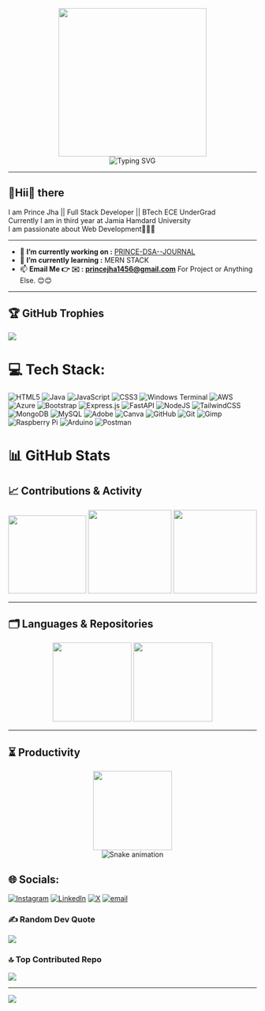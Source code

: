 <div align="center">
  <img height="300" src="https://media1.giphy.com/media/v1.Y2lkPTc5MGI3NjExNGl5ajNxNzRvOWJmdTFqYXZpeG1pNGV2eXUzb2R2Mjg4cXZud2VvMCZlcD12MV9pbnRlcm5hbF9naWZfYnlfaWQmY3Q9Zw/78XCFBGOlS6keY1Bil/giphy.gif"  />
</div>

<div align="center">
  <img src="https://readme-typing-svg.demolab.com?font=Fira+Code&size=24&duration=3000&pause=1000&color=FFFFFF&center=true&vCenter=true&width=500&lines=Hii+I'm+Prince+Jha;Full-Stack+Developer;Tech+Explorer+%26+Builder" alt="Typing SVG" />
</div>
<hr>

<h2 align="left">💫Hii👋 there<br></h2>
I am Prince Jha || Full Stack Developer || BTech ECE UnderGrad<br>
Currently I am in third year at Jamia Hamdard University<br>
I am passionate about Web Development👨🏻‍💻<br>

<hr>

- 🔭 **I’m currently working on :** [PRINCE-DSA--JOURNAL](https://github.com/iprince10/PRINCE-DSA--Journal)
- 🌱 **I’m currently learning :** MERN STACK
- 📫 **Email Me 👉 ✉️ :** **princejha1456@gmail.com** For Project or Anything Else. 😊😊

<hr>

## 🏆 GitHub Trophies
![](https://github-profile-trophy.vercel.app/?username=iprince10&theme=radical&no-frame=false&no-bg=true&margin-w=4)

# 💻 Tech Stack:
![HTML5](https://img.shields.io/badge/html5-%23E34F26.svg?style=for-the-badge&logo=html5&logoColor=white) ![Java](https://img.shields.io/badge/java-%23ED8B00.svg?style=for-the-badge&logo=openjdk&logoColor=white) ![JavaScript](https://img.shields.io/badge/javascript-%23323330.svg?style=for-the-badge&logo=javascript&logoColor=%23F7DF1E) ![CSS3](https://img.shields.io/badge/css3-%231572B6.svg?style=for-the-badge&logo=css3&logoColor=white) ![Windows Terminal](https://img.shields.io/badge/Windows%20Terminal-%234D4D4D.svg?style=for-the-badge&logo=windows-terminal&logoColor=white) ![AWS](https://img.shields.io/badge/AWS-%23FF9900.svg?style=for-the-badge&logo=amazon-aws&logoColor=white) ![Azure](https://img.shields.io/badge/azure-%230072C6.svg?style=for-the-badge&logo=microsoftazure&logoColor=white) ![Bootstrap](https://img.shields.io/badge/bootstrap-%238511FA.svg?style=for-the-badge&logo=bootstrap&logoColor=white) ![Express.js](https://img.shields.io/badge/express.js-%23404d59.svg?style=for-the-badge&logo=express&logoColor=%2361DAFB) ![FastAPI](https://img.shields.io/badge/FastAPI-005571?style=for-the-badge&logo=fastapi) ![NodeJS](https://img.shields.io/badge/node.js-6DA55F?style=for-the-badge&logo=node.js&logoColor=white) ![TailwindCSS](https://img.shields.io/badge/tailwindcss-%2338B2AC.svg?style=for-the-badge&logo=tailwind-css&logoColor=white) ![MongoDB](https://img.shields.io/badge/MongoDB-%234ea94b.svg?style=for-the-badge&logo=mongodb&logoColor=white) ![MySQL](https://img.shields.io/badge/mysql-4479A1.svg?style=for-the-badge&logo=mysql&logoColor=white) ![Adobe](https://img.shields.io/badge/adobe-%23FF0000.svg?style=for-the-badge&logo=adobe&logoColor=white) ![Canva](https://img.shields.io/badge/Canva-%2300C4CC.svg?style=for-the-badge&logo=Canva&logoColor=white) ![GitHub](https://img.shields.io/badge/github-%23121011.svg?style=for-the-badge&logo=github&logoColor=white) ![Git](https://img.shields.io/badge/git-%23F05033.svg?style=for-the-badge&logo=git&logoColor=white) ![Gimp](https://img.shields.io/badge/Gimp-657D8B?style=for-the-badge&logo=gimp&logoColor=FFFFFF) ![Raspberry Pi](https://img.shields.io/badge/-Raspberry_Pi-C51A4A?style=for-the-badge&logo=Raspberry-Pi) ![Arduino](https://img.shields.io/badge/-Arduino-00979D?style=for-the-badge&logo=Arduino&logoColor=white) ![Postman](https://img.shields.io/badge/Postman-FF6C37?style=for-the-badge&logo=postman&logoColor=white)

# 📊 GitHub Stats

## 📈 Contributions & Activity
<div align="center">
  <img height="158em" src="https://github-profile-summary-cards.vercel.app/api/cards/profile-details?username=iprince10&theme=radical" />
  <img height="169em" src="https://github-readme-stats.vercel.app/api?username=iprince10&theme=radical&hide_border=false&include_all_commits=true&count_private=true" />
  <img height="169em" src="https://github-readme-streak-stats.herokuapp.com/?user=iprince10&theme=radical" />
</div>

---

## 🗂️ Languages & Repositories
<div align="center">
  <img height="160em" src="https://github-profile-summary-cards.vercel.app/api/cards/repos-per-language?username=iprince10&theme=radical" />
  <img height="160em" src="https://github-profile-summary-cards.vercel.app/api/cards/most-commit-language?username=iprince10&theme=radical" />
</div>

---

## ⏳ Productivity
<div align="center">
  <img height="160em" src="https://github-profile-summary-cards.vercel.app/api/cards/productive-time?username=iprince10&theme=radical&utcOffset=8" />
</div>


<!-- Snake Game Repo View -->

<div align="center">
  <img src="https://profile-readme-generator.com/assets/snake.svg" alt="Snake animation" />
</div>


## 🌐 Socials:
[![Instagram](https://img.shields.io/badge/Instagram-%23E4405F.svg?logo=Instagram&logoColor=white)](https://instagram.com/_iprince10) [![LinkedIn](https://img.shields.io/badge/LinkedIn-%230077B5.svg?logo=linkedin&logoColor=white)](https://linkedin.com/in/iprince10) [![X](https://img.shields.io/badge/X-black.svg?logo=X&logoColor=white)](https://x.com/_xprince10) [![email](https://img.shields.io/badge/Email-D14836?logo=gmail&logoColor=white)](mailto:princejha1456@gmail.com) 

### ✍️ Random Dev Quote
![](https://quotes-github-readme.vercel.app/api?type=horizontal&theme=radical)

### 🔝 Top Contributed Repo
![](https://github-contributor-stats.vercel.app/api?username=iprince10&limit=5&theme=dark&combine_all_yearly_contributions=true)

---
[![](https://visitcount.itsvg.in/api?id=iprince10&icon=0&color=0)](https://visitcount.itsvg.in)


